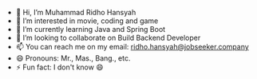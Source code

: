 - 👋 Hi, I’m Muhammad Ridho Hansyah
- 👀 I’m interested in movie, coding and game
- 🌱 I’m currently learning Java and Spring Boot
- 💞️ I’m looking to collaborate on Build Backend Developer
- 📫 You can reach me on my email: ridho.hansyah@jobseeker.company
- 😄 Pronouns: Mr., Mas., Bang., etc.
- ⚡ Fun fact: I don't know 😄

<!---
ridhohansyah-jobseeker/ridhohansyah-jobseeker is a ✨ special ✨ repository because its `README.md` (this file) appears on your GitHub profile.
You can click the Preview link to take a look at your changes.
--->
